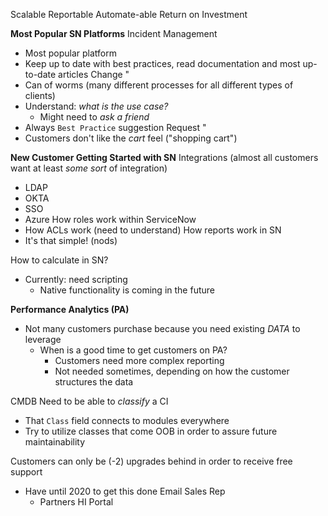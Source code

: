 

Scalable
Reportable
Automate-able
Return on Investment

**Most Popular SN Platforms**
Incident Management
  - Most popular platform
  - Keep up to date with best practices, read documentation and
    most up-to-date articles
Change "
  - Can of worms (many different processes for all different types of clients)
  - Understand: _what is the use case?_
    - Might need to _ask a friend_
  - Always `Best Practice` suggestion
Request "
  - Customers don't like the _cart_ feel ("shopping cart")

**New Customer Getting Started with SN**
Integrations (almost all customers want at least _some sort_ of integration)
  - LDAP
  - OKTA
  - SSO
  - Azure
How roles work within ServiceNow
  - How ACLs work (need to understand)
How reports work in SN
  - It's that simple! (nods)

How to calculate in SN?
  - Currently: need scripting
    - Native functionality is coming in the future

**Performance Analytics (PA)**
- Not many customers purchase because you need existing _DATA_ to leverage
  - When is a good time to get customers on PA?
    - Customers need more complex reporting
    - Not needed sometimes, depending on how the customer structures the data

CMDB
Need to be able to _classify_ a CI
  - That `Class` field connects to modules everywhere
  - Try to utilize classes that come OOB in order to assure future maintainability

Customers can only be (-2) upgrades behind in order to receive free support
- Have until 2020 to get this done
Email
Sales Rep
  - Partners
HI Portal


